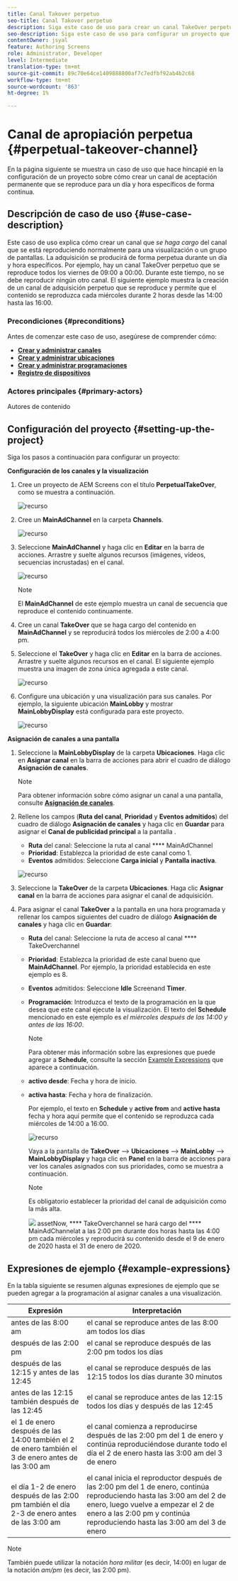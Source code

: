 ```yaml
---
title: Canal Takover perpetuo
seo-title: Canal Takover perpetuo
description: Siga este caso de uso para crear un canal TakeOver perpetuo.
seo-description: Siga este caso de uso para configurar un proyecto que cree un canal TakeOver perpetuo que se reproduzca durante un día y hora específicos de forma continua.
contentOwner: jsyal
feature: Authoring Screens
role: Administrator, Developer
level: Intermediate
translation-type: tm+mt
source-git-commit: 89c70e64ce1409888800af7c7edfbf92ab4b2c68
workflow-type: tm+mt
source-wordcount: '863'
ht-degree: 1%

---
```



# Canal de apropiación perpetua {#perpetual-takeover-channel}

En la página siguiente se muestra un caso de uso que hace hincapié en la configuración de un proyecto sobre cómo crear un canal de aceptación permanente que se reproduce para un día y hora específicos de forma continua.

## Descripción de caso de uso {#use-case-description}

Este caso de uso explica cómo crear un canal que *se haga cargo* del canal que se está reproduciendo normalmente para una visualización o un grupo de pantallas. La adquisición se producirá de forma perpetua durante un día y hora específicos.
Por ejemplo, hay un canal TakeOver perpetuo que se reproduce todos los viernes de 09:00 a 00:00. Durante este tiempo, no se debe reproducir ningún otro canal. El siguiente ejemplo muestra la creación de un canal de adquisición perpetuo que se reproduce y permite que el contenido se reproduzca cada miércoles durante 2 horas desde las 14:00 hasta las 16:00.

### Precondiciones {#preconditions}

Antes de comenzar este caso de uso, asegúrese de comprender cómo:

* **[Crear y administrar canales](managing-channels.md)**
* **[Crear y administrar ubicaciones](managing-locations.md)**
* **[Crear y administrar programaciones](managing-schedules.md)**
* **[Registro de dispositivos](device-registration.md)**

### Actores principales {#primary-actors}

Autores de contenido

## Configuración del proyecto {#setting-up-the-project}

Siga los pasos a continuación para configurar un proyecto:

**Configuración de los canales y la visualización**

1. Cree un proyecto de AEM Screens con el título **PerpetualTakeOver**, como se muestra a continuación.

   ![recurso](assets/p_usecase1.png)

1. Cree un **MainAdChannel** en la carpeta **Channels**.

   ![recurso](assets/p_usecase2.png)

1. Seleccione **MainAdChannel** y haga clic en **Editar** en la barra de acciones. Arrastre y suelte algunos recursos (imágenes, vídeos, secuencias incrustadas) en el canal.

   ![recurso](assets/p_usecase3.png)


   >[!NOTE]
   >El **MainAdChannel** de este ejemplo muestra un canal de secuencia que reproduce el contenido continuamente.

1. Cree un canal **TakeOver** que se haga cargo del contenido en **MainAdChannel** y se reproducirá todos los miércoles de 2:00 a 4:00 pm.

1. Seleccione el **TakeOver** y haga clic en **Editar** en la barra de acciones. Arrastre y suelte algunos recursos en el canal. El siguiente ejemplo muestra una imagen de zona única agregada a este canal.

   ![recurso](assets/p_usecase4.png)

1. Configure una ubicación y una visualización para sus canales. Por ejemplo, la siguiente ubicación **MainLobby** y mostrar **MainLobbyDisplay** está configurada para este proyecto.

   ![recurso](assets/p_usecase5.png)

**Asignación de canales a una pantalla**

1. Seleccione la **MainLobbyDisplay** de la carpeta **Ubicaciones**. Haga clic en **Asignar canal** en la barra de acciones para abrir el cuadro de diálogo **Asignación de canales**.

   >[!NOTE]
   >Para obtener información sobre cómo asignar un canal a una pantalla, consulte **[Asignación de canales](channel-assignment.md)**.

1. Rellene los campos (**Ruta del canal**, **Prioridad** y **Eventos admitidos**) del cuadro de diálogo **Asignación de canales** y haga clic en **Guardar** para asignar el **Canal de publicidad principal** a la pantalla .

   * **Ruta** del canal: Seleccione la ruta al canal  **** MainAdChannel
   * **Prioridad**: Establezca la prioridad de este canal como 1.
   * **Eventos** admitidos: Seleccione  **Carga inicial** y  **Pantalla inactiva**.

   ![recurso](assets/p_usecase6.png)

1. Seleccione la **TakeOver** de la carpeta **Ubicaciones**. Haga clic **Asignar canal** en la barra de acciones para asignar el canal de adquisición.

1. Para asignar el canal **TakeOver** a la pantalla en una hora programada y rellenar los campos siguientes del cuadro de diálogo **Asignación de canales** y haga clic en **Guardar**:

   * **Ruta** del canal: Seleccione la ruta de acceso al canal  **** TakeOverchannel
   * **Prioridad**: Establezca la prioridad de este canal bueno que  **MainAdChannel**. Por ejemplo, la prioridad establecida en este ejemplo es 8.
   * **Eventos** admitidos: Seleccione  **Idle** Screenand  **Timer**.
   * **Programación**: Introduzca el texto de la programación en la que desea que este canal ejecute la visualización. El texto del **Schedule** mencionado en este ejemplo es *el miércoles después de las 14:00 y antes de las 16:00*.

      >[!NOTE]
      >Para obtener más información sobre las expresiones que puede agregar a **Schedule**, consulte la sección [Example Expressions](#example-expressions) que aparece a continuación.
   * **activo desde**: Fecha y hora de inicio.
   * **activa hasta**: Fecha y hora de finalización.

      Por ejemplo, el texto en **Schedule** y **active from** and **active hasta** fecha y hora aquí permite que el contenido se reproduzca cada miércoles de 14:00 a 16:00.


      ![recurso](assets/p_usecase7.png)

      Vaya a la pantalla de **TakeOver** —> **Ubicaciones** —> **MainLobby** —> **MainLobbyDisplay** y haga clic en **Panel** en la barra de acciones para ver los canales asignados con sus prioridades, como se muestra a continuación.

      >[!NOTE]
      >Es obligatorio establecer la prioridad del canal de adquisición como la más alta.

      ![](assets/p_usecase8.png)
assetNow,  **** TakeOverchannel se hará cargo del  **** MainAdChannelat a las 2:00 pm durante dos horas hasta las 4:00 pm cada miércoles y reproducirá su contenido desde el 9 de enero de 2020 hasta el 31 de enero de 2020.

## Expresiones de ejemplo {#example-expressions}

En la tabla siguiente se resumen algunas expresiones de ejemplo que se pueden agregar a la programación al asignar canales a una visualización.

| **Expresión** | **Interpretación** |
|---|---|
| antes de las 8:00 am | el canal se reproduce antes de las 8:00 am todos los días |
| después de las 2:00 pm | el canal se reproduce después de las 2:00 pm todos los días |
| después de las 12:15 y antes de las 12:45 | el canal se reproduce después de las 12:15 todos los días durante 30 minutos |
| antes de las 12:15 también después de las 12:45 | el canal se reproduce antes de las 12:15 todos los días y después de las 12:45 |
| el 1 de enero después de las 14:00 también el 2 de enero también el 3 de enero antes de las 3:00 am | el canal comienza a reproducirse después de las 2:00 pm del 1 de enero y continúa reproduciéndose durante todo el día el 2 de enero hasta las 3:00 am del 3 de enero |
| el día 1-2 de enero después de las 2:00 pm también el día 2-3 de enero antes de las 3:00 am | el canal inicia el reproductor después de las 2:00 pm del 1 de enero, continúa reproduciendo hasta las 3:00 am del 2 de enero, luego vuelve a empezar el 2 de enero a las 2:00 pm y continúa reproduciendo hasta las 3:00 am del 3 de enero |

>[!NOTE]
>
>También puede utilizar la notación _hora militar_ (es decir, 14:00) en lugar de la notación *am/pm* (es decir, las 2:00 pm).
